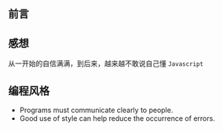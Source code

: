 ## 前言

## 感想

从一开始的自信满满，到后来，越来越不敢说自己懂 `Javascript`

## 编程风格

- Programs must communicate clearly to people.
- Good use of style can help reduce the occurrence of errors.
